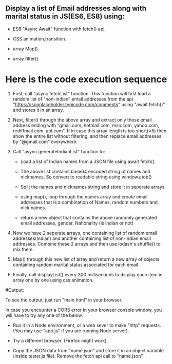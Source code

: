## Display a list of Email addresses along with marital status in JS(ES6, ES8) using: 

- ES8 "Async Await" function with fetch() api.

- CSS animation,transition.

- array Map().

- array filter().


# Here is the code execution sequence


1) First, call "async fetchList" function. This function will first load a random list of "non-indian" email addresses from the api "https://jsonplaceholder.typicode.com/comments" using "await fetch()" and stores it in an array.

2) Next, filter() through the above array and extract only those email address ending with "gmail.com, hotmail.com, msn.com, yahoo.com, rediffmail.com, aol.com". If in case this array length is too short(<5) then show the entire list without filtering, and then replace email addresses by "@gmail.com" everywhere.

3) Call "async generateIndianList" function to:

	- Load a list of Indian names from a JSON file using await fetch().

	- The above list contains base64 encoded string of names and nicknames. So convert to readable string using window.atob()

	- Split the names and nicknames string and store it in seperate arrays.

	- using map(), loop through the names array and create email addresses that is a combination of Names, random numbers and nick names.

	- return a new object that contains the above randomly generated email addresses, gender, Nationality (is indian or not)

4) Now we have 2 seperate arrays, one containing list of random email addresses(Indian) and another containing list of non-indian email addresses. Combine these 2 arrays and then use lodash's shuffle() to mix them.

5) Map() through this new list of array and return a new array of objects containing random marital status associated for each email.

6) Finally, call displayList() every 300 milliseconds to display each item in array one by one using css animation.


#Output:

To see the output, just run "main.html" in your browser.
 
In case you encounter a CORS error in your browser console window, you will have to try any one of the below:

- Run it in a Node environment, or a web sever to make "http" requests. (You may use "app.js" if you are running Node server).

- Try a different browser. (Firefox might work).

- Copy the JSON data from "name.json" and store it in an object variable (inside tester.js file). Remove the fetch api call to "name.json"
